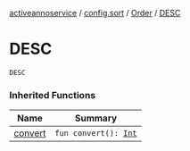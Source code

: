 [activeannoservice](../../index.md) / [config.sort](../index.md) / [Order](index.md) / [DESC](./-d-e-s-c.md)

# DESC

`DESC`

### Inherited Functions

| Name | Summary |
|---|---|
| [convert](convert.md) | `fun convert(): `[`Int`](https://kotlinlang.org/api/latest/jvm/stdlib/kotlin/-int/index.html) |
